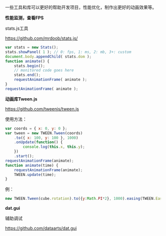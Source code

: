 一些工具和库可以更好的帮助开发项目，性能优化，制作出更好的动画效果等。



**性能监测，查看FPS**

stats.js工具

https://github.com/mrdoob/stats.js/

```javascript
var stats = new Stats();
stats.showPanel( 1 ); // 0: fps, 1: ms, 2: mb, 3+: custom
document.body.appendChild( stats.dom );
function animate() {
	stats.begin();
	// monitored code goes here
	stats.end();
	requestAnimationFrame( animate );
}
requestAnimationFrame( animate );
```



**动画库Tween.js**

https://github.com/tweenjs/tween.js

使用方法：

```javascript
var coords = { x: 0, y: 0 };
var tween = new TWEEN.Tween(coords)
	.to({ x: 100, y: 100 }, 1000)
	.onUpdate(function() {
		console.log(this.x, this.y);
	})
	.start();
requestAnimationFrame(animate);
function animate(time) {
	requestAnimationFrame(animate);
	TWEEN.update(time);
}
```

例：

```javascript
new TWEEN.Tween(cube.rotation).to({y:Math.PI*2}, 1000).easing(TWEEN.Easing.Quadratic.In).repeat(Infinity).start();
```



**dat.gui**

辅助调试 

https://github.com/dataarts/dat.gui